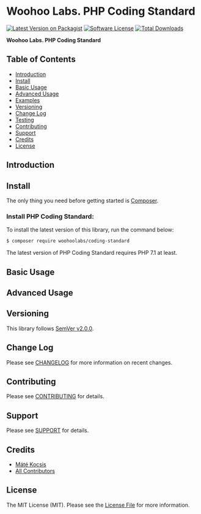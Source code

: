 # Woohoo Labs. PHP Coding Standard

[![Latest Version on Packagist][ico-version]][link-packagist]
[![Software License][ico-license]](LICENSE.md)
[![Total Downloads][ico-downloads]][link-downloads]

**Woohoo Labs. PHP Coding Standard**

## Table of Contents

* [Introduction](#introduction)
* [Install](#install)
* [Basic Usage](#basic-usage)
* [Advanced Usage](#advanced-usage)
* [Examples](#examples)
* [Versioning](#versioning)
* [Change Log](#change-log)
* [Testing](#testing)
* [Contributing](#contributing)
* [Support](#support)
* [Credits](#credits)
* [License](#license)

## Introduction

## Install

The only thing you need before getting started is [Composer](https://getcomposer.org).

### Install PHP Coding Standard:

To install the latest version of this library, run the command below:

```bash
$ composer require woohoolabs/coding-standard
```

The latest version of PHP Coding Standard requires PHP 7.1 at least.

## Basic Usage
## Advanced Usage

## Versioning

This library follows [SemVer v2.0.0](https://semver.org/).

## Change Log

Please see [CHANGELOG](CHANGELOG.md) for more information on recent changes.

## Contributing

Please see [CONTRIBUTING](CONTRIBUTING.md) for details.

## Support

Please see [SUPPORT](SUPPORT.md) for details.

## Credits

- [Máté Kocsis][link-author]
- [All Contributors][link-contributors]

## License

The MIT License (MIT). Please see the [License File](LICENSE.md) for more information.

[ico-version]: https://img.shields.io/packagist/v/woohoolabs/coding-standard.svg
[ico-license]: https://img.shields.io/badge/license-MIT-brightgreen.svg
[ico-downloads]: https://img.shields.io/packagist/dt/woohoolabs/coding-standard.svg

[link-packagist]: https://packagist.org/packages/woohoolabs/coding-standard
[link-downloads]: https://packagist.org/packages/woohoolabs/coding-standard
[link-author]: https://github.com/kocsismate
[link-contributors]: ../../contributors
